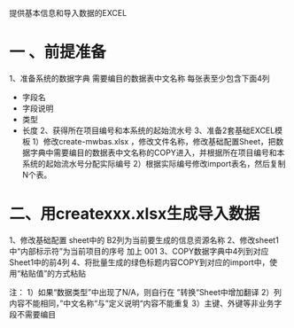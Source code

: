 提供基本信息和导入数据的EXCEL


# 一 、前提准备

1、准备系统的数据字典
需要编目的数据表中文名称
每张表至少包含下面4列
- 字段名
- 字段说明
- 类型
- 长度
2、获得所在项目编号和本系统的起始流水号
3、准备2套基础EXCEL模板
1）修改create-mwbas.xlsx ，修改文件名称，修改基础配置Sheet，把数据字典中需要编目的数据表中文名称的COPY进入，并根据所在项目编号和本系统的起始流水号分配实际编号
2）根据实际编号修改import表名，然后复制N个表。

# 二、用createxxx.xlsx生成导入数据
1、修改基础配置 sheet中的 B2列为当前要生成的信息资源名称
2、修改sheet1中“内部标示符”为当前项目的序号 加上 001
3、COPY数据字典中4列到对应Sheet1中的前4列
4、将批量生成的绿色标题内容COPY到对应的import中，使用“粘贴值”的方式粘贴

注：
1）如果“数据类型”中出现了N/A，则自行在 ”转换“Sheet中增加翻译
2）列内容不能相同，”中文名称“与”定义说明“内容不能重复
3）主键、外键等非业务字段不需要编目

